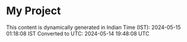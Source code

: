 # My Project

This content is dynamically generated in Indian Time (IST): 2024-05-15 01:18:08 IST
Converted to UTC: 2024-05-14 19:48:08 UTC
